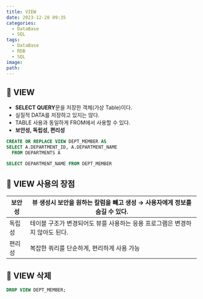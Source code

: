 ```yaml
---
title: VIEW
date: 2023-12-28 09:35
categories:
  - DataBase
  - SQL
tags:
  - DataBase
  - RDB
  - SQL
image: 
path:
---
```


## 🌈 VIEW

- **SELECT QUERY**문을 저장한 객체(가상 Table)이다.
- 실질적 DATA를 저장하고 있지는 않다.
- TABLE 사용과 동일하게 FROM에서 사용할 수 있다.
- **보안성, 독립성, 편리성**

```sql
CREATE OR REPLACE VIEW DEPT_MEMBER AS
SELECT A.DEPARTMENT_ID, A.DEPARTMENT_NAME
  FROM DEPARTMENTS A

SELECT DEPARTMENT_NAME FROM DEPT_MEMBER
```

## 🌈 VIEW 사용의 장점

|보안성|뷰 생성시 보안을 원하는 칼럼을 빼고 생성 → 사용자에게 정보를 숨길 수 있다.|
|---|---|
|독립성|테이블 구조가 변경되어도 뷰를 사용하는 응용 프로그램은 변경하지 않아도 된다.|
|편리성|복잡한 쿼리를 단순하게, 편리하게 사용 가능|

## 🌈 VIEW 삭제

```sql
DROP VIEW DEPT_MEMBER;
```